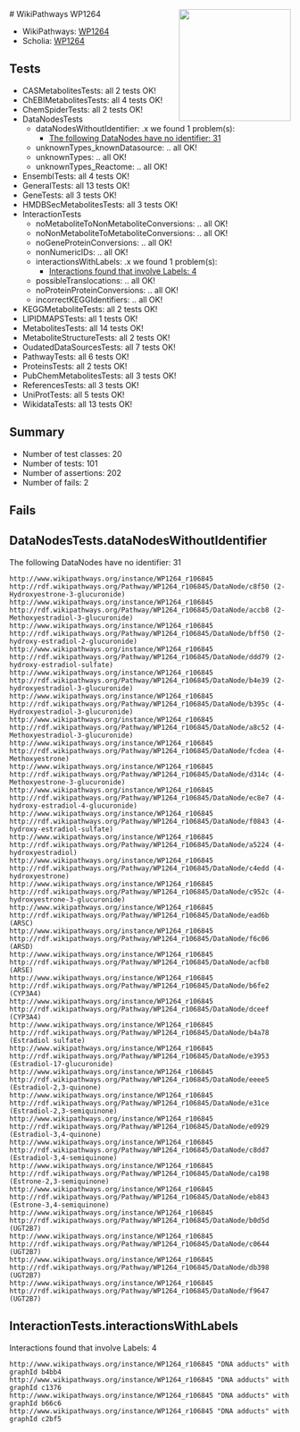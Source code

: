 <img style="float: right; width: 200px" src="https://upload.wikimedia.org/wikipedia/commons/thumb/8/83/Wplogo_with_text_500.png/640px-Wplogo_with_text_500.png" />
# WikiPathways WP1264

* WikiPathways: [WP1264](https://new.wikipathways.org/pathways/WP1264)
* Scholia: [WP1264](https://scholia.toolforge.org/wikipathways/WP1264)
## Tests
* CASMetabolitesTests: all 2 tests OK!
* ChEBIMetabolitesTests: all 4 tests OK!
* ChemSpiderTests: all 2 tests OK!
* DataNodesTests
    * dataNodesWithoutIdentifier: .x we found 1 problem(s):
        * [The following DataNodes have no identifier: 31](#8792c4cf)
    * unknownTypes_knownDatasource: .. all OK!
    * unknownTypes: .. all OK!
    * unknownTypes_Reactome: .. all OK!
* EnsemblTests: all 4 tests OK!
* GeneralTests: all 13 tests OK!
* GeneTests: all 3 tests OK!
* HMDBSecMetabolitesTests: all 3 tests OK!
* InteractionTests
    * noMetaboliteToNonMetaboliteConversions: .. all OK!
    * noNonMetaboliteToMetaboliteConversions: .. all OK!
    * noGeneProteinConversions: .. all OK!
    * nonNumericIDs: .. all OK!
    * interactionsWithLabels: .x we found 1 problem(s):
        * [Interactions found that involve Labels: 4](#630d267b)
    * possibleTranslocations: .. all OK!
    * noProteinProteinConversions: .. all OK!
    * incorrectKEGGIdentifiers: .. all OK!
* KEGGMetaboliteTests: all 2 tests OK!
* LIPIDMAPSTests: all 1 tests OK!
* MetabolitesTests: all 14 tests OK!
* MetaboliteStructureTests: all 2 tests OK!
* OudatedDataSourcesTests: all 7 tests OK!
* PathwayTests: all 6 tests OK!
* ProteinsTests: all 2 tests OK!
* PubChemMetabolitesTests: all 3 tests OK!
* ReferencesTests: all 3 tests OK!
* UniProtTests: all 5 tests OK!
* WikidataTests: all 13 tests OK!


## Summary

* Number of test classes: 20
* Number of tests: 101
* Number of assertions: 202
* Number of fails: 2

## Fails

<a name="8792c4cf" />

## DataNodesTests.dataNodesWithoutIdentifier

The following DataNodes have no identifier: 31
```
http://www.wikipathways.org/instance/WP1264_r106845 http://rdf.wikipathways.org/Pathway/WP1264_r106845/DataNode/c8f50 (2-Hydroxyestrone-3-glucuronide)
http://www.wikipathways.org/instance/WP1264_r106845 http://rdf.wikipathways.org/Pathway/WP1264_r106845/DataNode/accb8 (2-Methoxyestradiol-3-glucuronide)
http://www.wikipathways.org/instance/WP1264_r106845 http://rdf.wikipathways.org/Pathway/WP1264_r106845/DataNode/bff50 (2-hydroxy-estradiol-2-glucuronide)
http://www.wikipathways.org/instance/WP1264_r106845 http://rdf.wikipathways.org/Pathway/WP1264_r106845/DataNode/ddd79 (2-hydroxy-estradiol-sulfate)
http://www.wikipathways.org/instance/WP1264_r106845 http://rdf.wikipathways.org/Pathway/WP1264_r106845/DataNode/b4e39 (2-hydroxyestradiol-3-glucuronide)
http://www.wikipathways.org/instance/WP1264_r106845 http://rdf.wikipathways.org/Pathway/WP1264_r106845/DataNode/b395c (4-Hydroxyestradiol-3-glucuronide)
http://www.wikipathways.org/instance/WP1264_r106845 http://rdf.wikipathways.org/Pathway/WP1264_r106845/DataNode/a8c52 (4-Methoxyestradiol-3-glucuronide)
http://www.wikipathways.org/instance/WP1264_r106845 http://rdf.wikipathways.org/Pathway/WP1264_r106845/DataNode/fcdea (4-Methoxyestrone)
http://www.wikipathways.org/instance/WP1264_r106845 http://rdf.wikipathways.org/Pathway/WP1264_r106845/DataNode/d314c (4-Methoxyestrone-3-glucuronide)
http://www.wikipathways.org/instance/WP1264_r106845 http://rdf.wikipathways.org/Pathway/WP1264_r106845/DataNode/ec8e7 (4-hydroxy-estradiol-4-glucuronide)
http://www.wikipathways.org/instance/WP1264_r106845 http://rdf.wikipathways.org/Pathway/WP1264_r106845/DataNode/f0843 (4-hydroxy-estradiol-sulfate)
http://www.wikipathways.org/instance/WP1264_r106845 http://rdf.wikipathways.org/Pathway/WP1264_r106845/DataNode/a5224 (4-hydroxyestradiol)
http://www.wikipathways.org/instance/WP1264_r106845 http://rdf.wikipathways.org/Pathway/WP1264_r106845/DataNode/c4edd (4-hydroxyestrone)
http://www.wikipathways.org/instance/WP1264_r106845 http://rdf.wikipathways.org/Pathway/WP1264_r106845/DataNode/c952c (4-hydroxyestrone-3-glucuronide)
http://www.wikipathways.org/instance/WP1264_r106845 http://rdf.wikipathways.org/Pathway/WP1264_r106845/DataNode/ead6b (ARSC)
http://www.wikipathways.org/instance/WP1264_r106845 http://rdf.wikipathways.org/Pathway/WP1264_r106845/DataNode/f6c06 (ARSD)
http://www.wikipathways.org/instance/WP1264_r106845 http://rdf.wikipathways.org/Pathway/WP1264_r106845/DataNode/acfb8 (ARSE)
http://www.wikipathways.org/instance/WP1264_r106845 http://rdf.wikipathways.org/Pathway/WP1264_r106845/DataNode/b6fe2 (CYP3A4)
http://www.wikipathways.org/instance/WP1264_r106845 http://rdf.wikipathways.org/Pathway/WP1264_r106845/DataNode/dceef (CYP3A4)
http://www.wikipathways.org/instance/WP1264_r106845 http://rdf.wikipathways.org/Pathway/WP1264_r106845/DataNode/b4a78 (Estradiol sulfate)
http://www.wikipathways.org/instance/WP1264_r106845 http://rdf.wikipathways.org/Pathway/WP1264_r106845/DataNode/e3953 (Estradiol-17-glucuronide)
http://www.wikipathways.org/instance/WP1264_r106845 http://rdf.wikipathways.org/Pathway/WP1264_r106845/DataNode/eeee5 (Estradiol-2,3-quinone)
http://www.wikipathways.org/instance/WP1264_r106845 http://rdf.wikipathways.org/Pathway/WP1264_r106845/DataNode/e31ce (Estradiol-2,3-semiquinone)
http://www.wikipathways.org/instance/WP1264_r106845 http://rdf.wikipathways.org/Pathway/WP1264_r106845/DataNode/e0929 (Estradiol-3,4-quinone)
http://www.wikipathways.org/instance/WP1264_r106845 http://rdf.wikipathways.org/Pathway/WP1264_r106845/DataNode/c8dd7 (Estradiol-3,4-semiquinone)
http://www.wikipathways.org/instance/WP1264_r106845 http://rdf.wikipathways.org/Pathway/WP1264_r106845/DataNode/ca198 (Estrone-2,3-semiquinone)
http://www.wikipathways.org/instance/WP1264_r106845 http://rdf.wikipathways.org/Pathway/WP1264_r106845/DataNode/eb843 (Estrone-3,4-semiquinone)
http://www.wikipathways.org/instance/WP1264_r106845 http://rdf.wikipathways.org/Pathway/WP1264_r106845/DataNode/b0d5d (UGT2B7)
http://www.wikipathways.org/instance/WP1264_r106845 http://rdf.wikipathways.org/Pathway/WP1264_r106845/DataNode/c0644 (UGT2B7)
http://www.wikipathways.org/instance/WP1264_r106845 http://rdf.wikipathways.org/Pathway/WP1264_r106845/DataNode/db398 (UGT2B7)
http://www.wikipathways.org/instance/WP1264_r106845 http://rdf.wikipathways.org/Pathway/WP1264_r106845/DataNode/f9647 (UGT2B7)
```

<a name="630d267b" />

## InteractionTests.interactionsWithLabels

Interactions found that involve Labels: 4
```
http://www.wikipathways.org/instance/WP1264_r106845 "DNA adducts" with graphId b4bb4
http://www.wikipathways.org/instance/WP1264_r106845 "DNA adducts" with graphId c1376
http://www.wikipathways.org/instance/WP1264_r106845 "DNA adducts" with graphId b66c6
http://www.wikipathways.org/instance/WP1264_r106845 "DNA adducts" with graphId c2bf5
```

